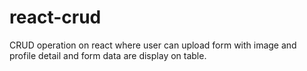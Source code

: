 # react-crud
CRUD operation on react where user can upload form with image and profile detail and form data are display on table.
